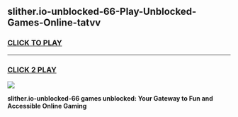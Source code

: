 
## slither.io-unblocked-66-Play-Unblocked-Games-Online-tatvv
<h3>
<a href="https://premium76.site?title=slither.io-unblocked-66&ref=25A">CLICK TO PLAY</a></h3>
<hr>

<h3>
<a href="https://premium76.site?title=slither.io-unblocked-66&ref=25A">CLICK 2 PLAY</a>
  
</h3>

<a href="https://premium76.site?title=slither.io-unblocked-66&ref=25A"><img src="https://clearcache.store/games.png"></a>


**slither.io-unblocked-66 games unblocked: Your Gateway to Fun and Accessible Online Gaming**
